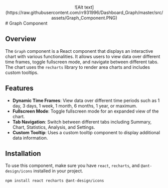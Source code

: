 <div align="center">
  <br />
      ![Alt text](https://raw.githubusercontent.com/rr931996/Dashboard_Graph/master/src/assets/Graph_Component.PNG)
  <br />
</div>
# Graph Component

## Overview

The `Graph` component is a React component that displays an interactive chart with various functionalities. It allows users to view data over different time frames, toggle fullscreen mode, and navigate between different tabs. The chart uses the `recharts` library to render area charts and includes custom tooltips.

## Features

- **Dynamic Time Frames**: View data over different time periods such as 1 day, 3 days, 1 week, 1 month, 6 months, 1 year, or maximum.
- **Fullscreen Mode**: Toggle fullscreen mode for an expanded view of the chart.
- **Tab Navigation**: Switch between different tabs including Summary, Chart, Statistics, Analysis, and Settings.
- **Custom Tooltip**: Uses a custom tooltip component to display additional data information.

## Installation

To use this component, make sure you have `react`, `recharts`, and `@ant-design/icons` installed in your project.

```bash
npm install react recharts @ant-design/icons
